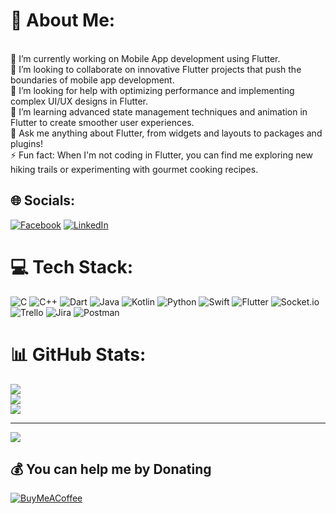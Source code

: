 # 💫 About Me:
<br>🔭 I’m currently working on Mobile App development using Flutter.<br>👯 I’m looking to collaborate on innovative Flutter projects that push the boundaries of mobile app development.<br>🤝 I’m looking for help with optimizing performance and implementing complex UI/UX designs in Flutter.<br>🌱 I’m learning advanced state management techniques and animation in Flutter to create smoother user experiences.<br>💬 Ask me anything about Flutter, from widgets and layouts to packages and plugins!<br>⚡ Fun fact: When I'm not coding in Flutter, you can find me exploring new hiking trails or experimenting with gourmet cooking recipes.


## 🌐 Socials:
[![Facebook](https://img.shields.io/badge/Facebook-%231877F2.svg?logo=Facebook&logoColor=white)](https://facebook.com/joy25896) [![LinkedIn](https://img.shields.io/badge/LinkedIn-%230077B5.svg?logo=linkedin&logoColor=white)](https://linkedin.com/in/joy25896) 

# 💻 Tech Stack:
![C](https://img.shields.io/badge/c-%2300599C.svg?style=for-the-badge&logo=c&logoColor=white) ![C++](https://img.shields.io/badge/c++-%2300599C.svg?style=for-the-badge&logo=c%2B%2B&logoColor=white) ![Dart](https://img.shields.io/badge/dart-%230175C2.svg?style=for-the-badge&logo=dart&logoColor=white) ![Java](https://img.shields.io/badge/java-%23ED8B00.svg?style=for-the-badge&logo=openjdk&logoColor=white) ![Kotlin](https://img.shields.io/badge/kotlin-%237F52FF.svg?style=for-the-badge&logo=kotlin&logoColor=white) ![Python](https://img.shields.io/badge/python-3670A0?style=for-the-badge&logo=python&logoColor=ffdd54) ![Swift](https://img.shields.io/badge/swift-F54A2A?style=for-the-badge&logo=swift&logoColor=white) ![Flutter](https://img.shields.io/badge/Flutter-%2302569B.svg?style=for-the-badge&logo=Flutter&logoColor=white) ![Socket.io](https://img.shields.io/badge/Socket.io-black?style=for-the-badge&logo=socket.io&badgeColor=010101) ![Trello](https://img.shields.io/badge/Trello-%23026AA7.svg?style=for-the-badge&logo=Trello&logoColor=white) ![Jira](https://img.shields.io/badge/jira-%230A0FFF.svg?style=for-the-badge&logo=jira&logoColor=white) ![Postman](https://img.shields.io/badge/Postman-FF6C37?style=for-the-badge&logo=postman&logoColor=white)
# 📊 GitHub Stats:
![](https://github-readme-stats.vercel.app/api?username=BLACKCAT25896&theme=dark&hide_border=false&include_all_commits=true&count_private=true)<br/>
![](https://github-readme-streak-stats.herokuapp.com/?user=BLACKCAT25896&theme=dark&hide_border=false)<br/>
![](https://github-readme-stats.vercel.app/api/top-langs/?username=BLACKCAT25896&theme=dark&hide_border=false&include_all_commits=true&count_private=true&layout=compact)

---
[![](https://visitcount.itsvg.in/api?id=BLACKCAT25896&icon=0&color=0)](https://visitcount.itsvg.in)

  ## 💰 You can help me by Donating
  [![BuyMeACoffee](https://img.shields.io/badge/Buy%20Me%20a%20Coffee-ffdd00?style=for-the-badge&logo=buy-me-a-coffee&logoColor=black)](https://buymeacoffee.com/joy25896k) 

  
<!-- Proudly created with GPRM ( https://gprm.itsvg.in ) -->
